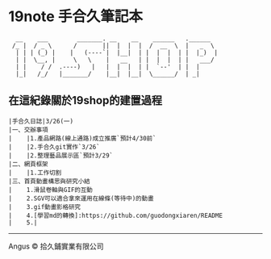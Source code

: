 # 19note 手合久筆記本
```
  __    ___        _______. __    __    ______   .______     
 /_ |  / _ \      /       ||  |  |  |  /  __  \  |   _  \    
  | | | (_) |    |   (----`|  |__|  | |  |  |  | |  |_)  |   
  | |  \__, |     \   \    |   __   | |  |  |  | |   ___/    
  | |    / /  .----)   |   |  |  |  | |  `--'  | |  |        
  |_|   /_/   |_______/    |__|  |__|  \______/  | _|
```
 在這紀錄關於19shop的建置過程   
--------------------------------------   
    |手合久日誌|3/26(一)            
    |一、交辦事項
    |    |1.產品網路(線上通路)成立推廣`預計4/30前`
    |    |2.手合久git實作`3/26`
    |    |2.整理藝品展示區`預計3/29`
    |二、網頁框架   
    |    |1.工作切割    
    |三、首頁動畫構思與研究小結    
    |    1.滑鼠卷軸與GIF的互動   
    |    2.SGV可以適合拿來運用在線條(等待中)的動畫   
    |    3.gif動畫影格研究   
    |    4.[學習md的轉換]:https://github.com/guodongxiaren/README   
    |    5.|
--------------------------------------   






Angus &copy; 拾久鋪實業有限公司 
